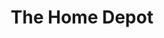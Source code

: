 ---
title: "The Home Depot"
url: /phoenix/the-home-depot-north-tatum-boulevard/
shop: doityourself
---